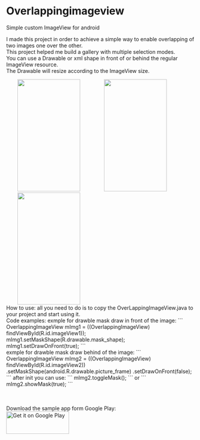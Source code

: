 # Overlappingimageview
Simple custom ImageView for android

I made this project in order to achieve a simple way to enable overlapping of two images one over the other.<br/>
This project helped me build a gallery with multiple selection modes.<br/>
You can use a Drawable or xml shape in front of or behind the regular ImageView resource.<br/>
The Drawable will resize according to the ImageView size.<br/>

<img src="https://github.com/davidHarush/Overlappingimageview/blob/master/Screenshot.png" width="168" height="300" hspace="30" />
<img src="https://github.com/davidHarush/Overlappingimageview/blob/master/Screenshot_1.png" width="168" height="300"  hspace="30"/>
<img src="https://github.com/davidHarush/Overlappingimageview/blob/master/Screenshot_2.png" width="168" height="300"  hspace="30"/>
<br/>
How to use: all you need to do is to copy the OverLappingImageView.java to your project and start using it.
<br/>
Code examples:
exmple for drawble mask draw in front of the image:
```
OverlappingImageView  mImg1 = ((OverlappingImageView) findViewById(R.id.imageView1));
mImg1.setMaskShape(R.drawable.mask_shape);
mImg1.setDrawOnFront(true);
```
<br/>
exmple for drawble mask draw behind of the image:
```
OverlappingImageView mImg2 = ((OverlappingImageView) findViewById(R.id.imageView2))
                .setMaskShape(android.R.drawable.picture_frame)
                .setDrawOnFront(false);
```
after init you can use:
```
 mImg2.toggleMask();
```
or 
```
 mImg2.showMask(true);
```

<br/><br/>
Download the sample app form Google Play:
<br/>
<a href='https://play.google.com/store/apps/details?id=com.david.Overlappingimageview&utm_source=global_co&utm_medium=prtnr&utm_content=Mar2515&utm_campaign=PartBadge&pcampaignid=MKT-Other-global-all-co-prtnr-py-PartBadge-Mar2515-1'><img alt='Get it on Google Play' src='https://play.google.com/intl/en_us/badges/images/generic/en_badge_web_generic.png'  width="168" height="60" /></a>

